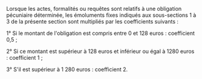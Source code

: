 Lorsque les actes, formalités ou requêtes sont relatifs à une obligation pécuniaire déterminée, les émoluments fixes indiqués aux sous-sections 1 à 3 de la présente section sont multipliés par les coefficients suivants :

1° Si le montant de l'obligation est compris entre 0 et 128 euros : coefficient 0,5 ;

2° Si ce montant est supérieur à 128 euros et inférieur ou égal à 1280 euros : coefficient 1 ;

3° S'il est supérieur à 1 280 euros : coefficient 2.
